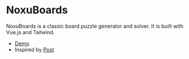 # NoxuBoards

NoxuBoards is a classic board puzzle generator and solver. It is built with Vue.js and Tailwind.

- [Demo](https://boards.noxu.dev)
- Inspired by [Post](https://mitchum.blog/building-a-crossword-puzzle-generator-with-javascript/)
